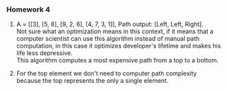 ### Homework 4

1) A = [[3], [5, 8], [9, 2, 6], [4, 7, 3, 1]],
   Path output: [Left, Left, Right].  
   Not sure what an optimization means in this context, if it means
   that a computer scientist can use this algorithm instead of manual
   path computation, in this case
   it optimizes developer's lifetime and makes his life less depressive.  
   This algorithm computes a most expensive path from a top to a bottom.
   
2)  For the top element we don't need to computer path
    complexity because the top represents the only a 
    single element.
   